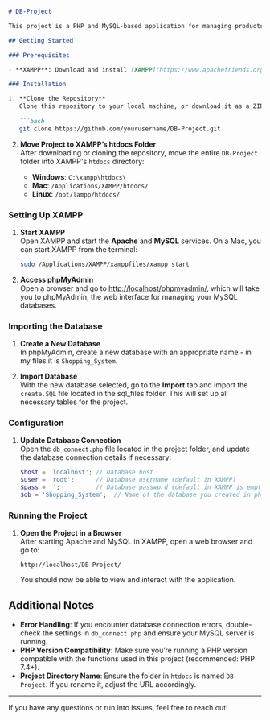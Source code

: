 ```markdown
# DB-Project

This project is a PHP and MySQL-based application for managing products. Follow the instructions below to set it up and run it on your local machine using XAMPP.

## Getting Started

### Prerequisites

- **XAMPP**: Download and install [XAMPP](https://www.apachefriends.org/index.html) to set up a local server with Apache and MySQL.

### Installation

1. **Clone the Repository**  
   Clone this repository to your local machine, or download it as a ZIP and extract the contents.
   
   ```bash
   git clone https://github.com/yourusername/DB-Project.git
   ```

2. **Move Project to XAMPP’s htdocs Folder**  
   After downloading or cloning the repository, move the entire `DB-Project` folder into XAMPP's `htdocs` directory:
   
   - **Windows**: `C:\xampp\htdocs\`
   - **Mac**: `/Applications/XAMPP/htdocs/`
   - **Linux**: `/opt/lampp/htdocs/`

### Setting Up XAMPP

1. **Start XAMPP**  
   Open XAMPP and start the **Apache** and **MySQL** services. On a Mac, you can start XAMPP from the terminal:
   
   ```bash
   sudo /Applications/XAMPP/xamppfiles/xampp start
   ```

2. **Access phpMyAdmin**  
   Open a browser and go to [http://localhost/phpmyadmin/](http://localhost/phpmyadmin/), which will take you to phpMyAdmin, the web interface for managing your MySQL databases.

### Importing the Database

1. **Create a New Database**  
   In phpMyAdmin, create a new database with an appropriate name - in my files it is `Shopping_System`.

2. **Import Database**  
   With the new database selected, go to the **Import** tab and import the `create.SQL` file located in the sql_files folder. This will set up all necessary tables for the project.

### Configuration

1. **Update Database Connection**  
   Open the `db_connect.php` file located in the project folder, and update the database connection details if necessary:
   
   ```php
   $host = 'localhost'; // Database host
   $user = 'root';      // Database username (default in XAMPP)
   $pass = '';          // Database password (default in XAMPP is empty)
   $db = 'Shopping_System';  // Name of the database you created in phpMyAdmin
   ```

### Running the Project

1. **Open the Project in a Browser**  
   After starting Apache and MySQL in XAMPP, open a web browser and go to:
   
   ```plaintext
   http://localhost/DB-Project/
   ```
   You should now be able to view and interact with the application.

## Additional Notes

- **Error Handling**: If you encounter database connection errors, double-check the settings in `db_connect.php` and ensure your MySQL server is running.
- **PHP Version Compatibility**: Make sure you’re running a PHP version compatible with the functions used in this project (recommended: PHP 7.4+).
- **Project Directory Name**: Ensure the folder in `htdocs` is named `DB-Project`. If you rename it, adjust the URL accordingly.

---

If you have any questions or run into issues, feel free to reach out!
```
